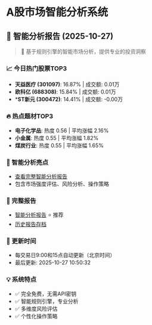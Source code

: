 # A股市场智能分析系统

## 🤖 智能分析报告 (2025-10-27)

> 🚀 基于规则引擎的智能市场分析，提供专业的投资洞察

### 📈 今日热门股票TOP3
- **天益医疗 (301097)**: 16.87% | 成交额: 0.01万
- **欧科亿 (688308)**: 15.84% | 成交额: 0.01万
- ***ST新元 (300472)**: 14.41% | 成交额: -0.00万

### 🔥 热点题材TOP3
- **电子化学品**: 热度 0.56 | 平均涨幅 2.16%
- **小金属**: 热度 0.55 | 平均涨幅 1.82%
- **煤炭行业**: 热度 0.55 | 平均涨幅 1.65%

### 🤖 智能分析亮点
- [查看完整智能分析报告](reports/enhanced_report_2025-10-27.md)
- 包含市场强度评估、风险分析、操作策略

### 📄 完整报告
- [智能分析报告](reports/enhanced_report_2025-10-27.md) ⭐ 推荐
- [历史报告存档](reports/)

### 🔄 更新时间
- 每交易日9:00和15点自动更新（北京时间）
- 最后更新: 2025-10-27 10:50:32

### 💡 系统特点
- ✅ 完全免费，无需API密钥
- ✅ 智能规则引擎，专业分析
- ✅ 多维度风险评估
- ✅ 个性化操作策略
